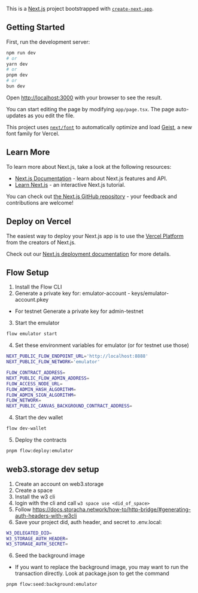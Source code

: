 This is a [Next.js](https://nextjs.org) project bootstrapped with [`create-next-app`](https://nextjs.org/docs/app/api-reference/cli/create-next-app).

## Getting Started

First, run the development server:

```bash
npm run dev
# or
yarn dev
# or
pnpm dev
# or
bun dev
```

Open [http://localhost:3000](http://localhost:3000) with your browser to see the result.

You can start editing the page by modifying `app/page.tsx`. The page auto-updates as you edit the file.

This project uses [`next/font`](https://nextjs.org/docs/app/building-your-application/optimizing/fonts) to automatically optimize and load [Geist](https://vercel.com/font), a new font family for Vercel.

## Learn More

To learn more about Next.js, take a look at the following resources:

- [Next.js Documentation](https://nextjs.org/docs) - learn about Next.js features and API.
- [Learn Next.js](https://nextjs.org/learn) - an interactive Next.js tutorial.

You can check out [the Next.js GitHub repository](https://github.com/vercel/next.js) - your feedback and contributions are welcome!

## Deploy on Vercel

The easiest way to deploy your Next.js app is to use the [Vercel Platform](https://vercel.com/new?utm_medium=default-template&filter=next.js&utm_source=create-next-app&utm_campaign=create-next-app-readme) from the creators of Next.js.

Check out our [Next.js deployment documentation](https://nextjs.org/docs/app/building-your-application/deploying) for more details.

## Flow Setup

1. Install the Flow CLI
2. Generate a private key for: emulator-account - keys/emulator-account.pkey

- For testnet Generate a private key for admin-testnet

3. Start the emulator

```bash
flow emulator start
```

4. Set these environment variables for emulator (or for testnet use those)

```bash
NEXT_PUBLIC_FLOW_ENDPOINT_URL='http://localhost:8888'
NEXT_PUBLIC_FLOW_NETWORK='emulator'

FLOW_CONTRACT_ADDRESS=
NEXT_PUBLIC_FLOW_ADMIN_ADDRESS=
FLOW_ACCESS_NODE_URL=
FLOW_ADMIN_HASH_ALGORITHM=
FLOW_ADMIN_SIGN_ALGORITHM=
FLOW_NETWORK=
NEXT_PUBLIC_CANVAS_BACKGROUND_CONTRACT_ADDRESS=
```

4. Start the dev wallet

```bash
flow dev-wallet
```

5. Deploy the contracts

```bash
pnpm flow:deploy:emulator
```

## web3.storage dev setup

1. Create an account on web3.storage
2. Create a space
3. Install the w3 cli
4. login with the cli and call `w3 space use <did_of_space>`
5. Follow https://docs.storacha.network/how-to/http-bridge/#generating-auth-headers-with-w3cli
6. Save your project did, auth header, and secret to .env.local:

```bash
W3_DELEGATED_DID=
W3_STORAGE_AUTH_HEADER=
W3_STORAGE_AUTH_SECRET=
```

6. Seed the background image

- If you want to replace the background image, you may want to run the transaction directly. Look at package.json to get the command

```
pnpm flow:seed:background:emulator
```
